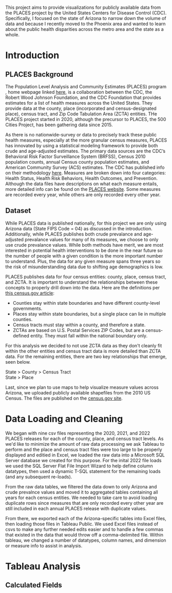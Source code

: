 This project aims to provide visualizations for publicly available data from the PLACES project by the United States Centers for Disease Control (CDC). Specifically, I focused on the state of Arizona to narrow down the volume of data and because I recently moved to the Phoenix area and wanted to learn about the public health disparities across the metro area and the state as a whole.

# Introduction
## PLACES Background
The Population Level Analysis and Community Estimates (PLACES) program , home webpage linked [here](https://www.cdc.gov/places/index.html), is a collaboration between the CDC, the Robert Wood Johnson Foundation, and the CDC Foundation that provides estimates for a list of health measures across the United States. They provide data at the county, place (incorporated and census-designated place), census tract, and Zip Code Tabulation Area (ZCTA) entities. THe PLACES project started in 2020, although the precursor to PLACES, the 500 Cities Project, has been gathering data since 2015.

As there is no nationwide-survey or data to precisely track these public health measures, especially at the more granular census measures, PLACES has innovated by using a statistical modeling framework to provide both crude and age-adjusted estimates. The primary data sources are the CDC’s Behavioral Risk Factor Surveillance System (BRFSS), Census 2010 population counts, annual Census county population estimates, and American Community Survey (ACS) estimates. The CDC has published info on their methodology [here](https://www.cdc.gov/places/methodology/index.html). Measures are broken down into four categories: Health Status, Health Risk Behaviors, Health Outcomes, and Prevention. Although the data files have descriptions on what each measure entails, more detailed info can be found on the [PLACES website](https://www.cdc.gov/places/measure-definitions/index.html). Some measures are recorded every year, while others are only recorded every other year.

## Dataset
While PLACES data is published nationally, for this project we are only using Arizona data (State FIPS Code = 04) as discussed in the introduction. Additionally, while PLACES publishes both crude prevalance and age-adjusted prevalance values for many of its measures, we choose to only use crude prevalance values. While both methods have merit, we are most interested in potential health interventions to be done in the near future so the number of people with a given condition is the more important number to understand. Plus, the data for any given measure spans three years so the risk of misunderstanding data due to shifting age demographics is low. 

PLACES publishes data for four census entities: county, place, census tract, and ZCTA. It is important to understand the relationships between these concepts to properly drill down  into the data. Here are the definitions per [this census.gov article](https://www.census.gov/newsroom/blogs/random-samplings/2014/07/understanding-geographic-relationships-counties-places-tracts-and-more.html):
* Counties stay within state boundaries and have different county-level governments.
* Places stay within state boundaries, but a single place can lie in multiple counties.
* Census tracts must stay within a county, and therefore a state.
* ZCTAs are based on U.S. Postal Services ZIP Codes, but are a census-defined entity. They must fall within the national boundary only.

For this analysis we decided to not use ZCTA data as they don't cleanly fit within the other entities and census tract data is more detailed than ZCTA data. For the remaining entities, there are two key relationships that emerge, seen below.

State > County > Census Tract <br>
State > Place

Last, since we plan to use maps to help visualize measure values across Arizona, we uploaded publicly available shapefiles from the 2010 US Census. The files are published on the [census.gov site](https://www.census.gov/cgi-bin/geo/shapefiles/index.php).

# Data Loading and Cleaning
We began with nine csv files representing the 2020, 2021, and 2022 PLACES releases for each of the county, place, and census tract levels. As we'd like to minimize the amount of raw data processing we ask Tableau to perform and the place and census tract files were too large to be properly displayed and editied in Excel, we loaded the raw data into a Microsoft SQL Server database we created for this purpose. For the inital 2022 file loads we used the SQL Server Flat File Import Wizard to help define column datatypes, then used a dynamic T-SQL statement for the remaining loads (and any subsequent re-loads).

From the raw data tables, we filtered the data down to only Arizona and crude prevalnce values and moved it to aggregated tables containing all years for each census entities. We needed to take care to avoid loading duplicate rows since measures that are only recorded every other year are still included in each annual PLACES release with duplicate values.

From there, we exported each of the Arizona-specific tables into Excel files, then loading those files in Tableau Public. We used Excel files instead of csvs to make any further needed edits easier and to handle a few commas that existed in the data that would throw off a comma-delimited file. Within tableau, we changed a number of datatypes, column names, and dimension or measure info to assist in analysis.

# Tableau Analysis
## Calculated Fields


